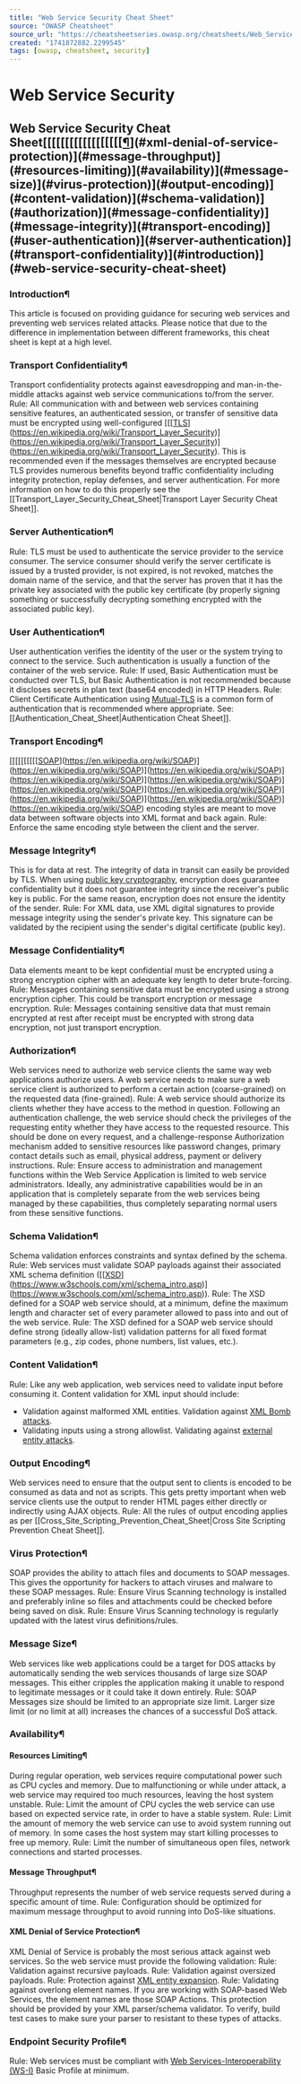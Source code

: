 ```yaml
---
title: "Web Service Security Cheat Sheet"
source: "OWASP Cheatsheet"
source_url: "https://cheatsheetseries.owasp.org/cheatsheets/Web_Service_Security_Cheat_Sheet.html"
created: "1741872882.2299545"
tags: [owasp, cheatsheet, security]
---
```

# Web Service Security

## Web Service Security Cheat Sheet[[[[[[[[[[[[[[[[[[[¶](#endpoint-security-profile)](#xml-denial-of-service-protection)](#message-throughput)](#resources-limiting)](#availability)](#message-size)](#virus-protection)](#output-encoding)](#content-validation)](#schema-validation)](#authorization)](#message-confidentiality)](#message-integrity)](#transport-encoding)](#user-authentication)](#server-authentication)](#transport-confidentiality)](#introduction)](#web-service-security-cheat-sheet)
### Introduction¶
This article is focused on providing guidance for securing web services and preventing web services related attacks.
Please notice that due to the difference in implementation between different frameworks, this cheat sheet is kept at a high level.
### Transport Confidentiality¶
Transport confidentiality protects against eavesdropping and man-in-the-middle attacks against web service communications to/from the server.
Rule: All communication with and between web services containing sensitive features, an authenticated session, or transfer of sensitive data must be encrypted using well-configured [[[[TLS](https://en.wikipedia.org/wiki/Transport_Layer_Security)](https://en.wikipedia.org/wiki/Transport_Layer_Security)](https://en.wikipedia.org/wiki/Transport_Layer_Security)](https://en.wikipedia.org/wiki/Transport_Layer_Security). This is recommended even if the messages themselves are encrypted because TLS provides numerous benefits beyond traffic confidentiality including integrity protection, replay defenses, and server authentication. For more information on how to do this properly see the [[Transport_Layer_Security_Cheat_Sheet|Transport Layer Security Cheat Sheet]].
### Server Authentication¶
Rule: TLS must be used to authenticate the service provider to the service consumer. The service consumer should verify the server certificate is issued by a trusted provider, is not expired, is not revoked, matches the domain name of the service, and that the server has proven that it has the private key associated with the public key certificate (by properly signing something or successfully decrypting something encrypted with the associated public key).
### User Authentication¶
User authentication verifies the identity of the user or the system trying to connect to the service. Such authentication is usually a function of the container of the web service.
Rule: If used, Basic Authentication must be conducted over TLS, but Basic Authentication is not recommended because it discloses secrets in plan text (base64 encoded) in HTTP Headers.
Rule: Client Certificate Authentication using [Mutual-TLS](https://en.wikipedia.org/wiki/Transport_Layer_Security) is a common form of authentication that is recommended where appropriate. See: [[Authentication_Cheat_Sheet|Authentication Cheat Sheet]].
### Transport Encoding¶
[[[[[[[[[[[SOAP](https://en.wikipedia.org/wiki/SOAP)](https://en.wikipedia.org/wiki/SOAP)](https://en.wikipedia.org/wiki/SOAP)](https://en.wikipedia.org/wiki/SOAP)](https://en.wikipedia.org/wiki/SOAP)](https://en.wikipedia.org/wiki/SOAP)](https://en.wikipedia.org/wiki/SOAP)](https://en.wikipedia.org/wiki/SOAP)](https://en.wikipedia.org/wiki/SOAP)](https://en.wikipedia.org/wiki/SOAP)](https://en.wikipedia.org/wiki/SOAP) encoding styles are meant to move data between software objects into XML format and back again.
Rule: Enforce the same encoding style between the client and the server.
### Message Integrity¶
This is for data at rest. The integrity of data in transit can easily be provided by TLS.
When using [public key cryptography](https://en.wikipedia.org/wiki/Public-key_cryptography), encryption does guarantee confidentiality but it does not guarantee integrity since the receiver's public key is public. For the same reason, encryption does not ensure the identity of the sender.
Rule: For XML data, use XML digital signatures to provide message integrity using the sender's private key. This signature can be validated by the recipient using the sender's digital certificate (public key).
### Message Confidentiality¶
Data elements meant to be kept confidential must be encrypted using a strong encryption cipher with an adequate key length to deter brute-forcing.
Rule: Messages containing sensitive data must be encrypted using a strong encryption cipher. This could be transport encryption or message encryption.
Rule: Messages containing sensitive data that must remain encrypted at rest after receipt must be encrypted with strong data encryption, not just transport encryption.
### Authorization¶
Web services need to authorize web service clients the same way web applications authorize users. A web service needs to make sure a web service client is authorized to perform a certain action (coarse-grained) on the requested data (fine-grained).
Rule: A web service should authorize its clients whether they have access to the method in question. Following an authentication challenge, the web service should check the privileges of the requesting entity whether they have access to the requested resource. This should be done on every request, and a challenge-response Authorization mechanism added to sensitive resources like password changes, primary contact details such as email, physical address, payment or delivery instructions.
Rule: Ensure access to administration and management functions within the Web Service Application is limited to web service administrators. Ideally, any administrative capabilities would be in an application that is completely separate from the web services being managed by these capabilities, thus completely separating normal users from these sensitive functions.
### Schema Validation¶
Schema validation enforces constraints and syntax defined by the schema.
Rule: Web services must validate SOAP payloads against their associated XML schema definition ([[[XSD](https://www.w3schools.com/xml/schema_intro.asp)](https://www.w3schools.com/xml/schema_intro.asp)](https://www.w3schools.com/xml/schema_intro.asp)).
Rule: The XSD defined for a SOAP web service should, at a minimum, define the maximum length and character set of every parameter allowed to pass into and out of the web service.
Rule: The XSD defined for a SOAP web service should define strong (ideally allow-list) validation patterns for all fixed format parameters (e.g., zip codes, phone numbers, list values, etc.).
### Content Validation¶
Rule: Like any web application, web services need to validate input before consuming it. Content validation for XML input should include:

- Validation against malformed XML entities.
Validation against [XML Bomb attacks](https://en.wikipedia.org/wiki/Billion_laughs_attack).
- Validating inputs using a strong allowlist.
Validating against [external entity attacks](https://owasp.org/www-community/vulnerabilities/XML_External_Entity_%28XXE%29_Processing).

### Output Encoding¶
Web services need to ensure that the output sent to clients is encoded to be consumed as data and not as scripts. This gets pretty important when web service clients use the output to render HTML pages either directly or indirectly using AJAX objects.
Rule: All the rules of output encoding applies as per [[Cross_Site_Scripting_Prevention_Cheat_Sheet|Cross Site Scripting Prevention Cheat Sheet]].
### Virus Protection¶
SOAP provides the ability to attach files and documents to SOAP messages. This gives the opportunity for hackers to attach viruses and malware to these SOAP messages.
Rule: Ensure Virus Scanning technology is installed and preferably inline so files and attachments could be checked before being saved on disk.
Rule: Ensure Virus Scanning technology is regularly updated with the latest virus definitions/rules.
### Message Size¶
Web services like web applications could be a target for DOS attacks by automatically sending the web services thousands of large size SOAP messages. This either cripples the application making it unable to respond to legitimate messages or it could take it down entirely.
Rule: SOAP Messages size should be limited to an appropriate size limit. Larger size limit (or no limit at all) increases the chances of a successful DoS attack.
### Availability¶
#### Resources Limiting¶
During regular operation, web services require computational power such as CPU cycles and memory. Due to malfunctioning or while under attack, a web service may required too much resources, leaving the host system unstable.
Rule: Limit the amount of CPU cycles the web service can use based on expected service rate, in order to have a stable system.
Rule: Limit the amount of memory the web service can use to avoid system running out of memory. In some cases the host system may start killing processes to free up memory.
Rule: Limit the number of simultaneous open files, network connections and started processes.
#### Message Throughput¶
Throughput represents the number of web service requests served during a specific amount of time.
Rule: Configuration should be optimized for maximum message throughput to avoid running into DoS-like situations.
#### XML Denial of Service Protection¶
XML Denial of Service is probably the most serious attack against web services. So the web service must provide the following validation:
Rule: Validation against recursive payloads.
Rule: Validation against oversized payloads.
Rule: Protection against [XML entity expansion](https://www.ws-attacks.org/XML_Entity_Expansion).
Rule: Validating against overlong element names. If you are working with SOAP-based Web Services, the element names are those SOAP Actions.
This protection should be provided by your XML parser/schema validator. To verify, build test cases to make sure your parser to resistant to these types of attacks.
### Endpoint Security Profile¶
Rule: Web services must be compliant with [Web Services-Interoperability (WS-I)](https://en.wikipedia.org/wiki/Web_Services_Interoperability) Basic Profile at minimum.
